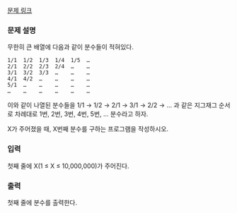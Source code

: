 [문제 링크](https://www.acmicpc.net/problem/1193)

### 문제 설명

<p>무한히 큰 배열에 다음과 같이 분수들이 적혀있다.</p>

```
1/1  1/2  1/3  1/4  1/5  …
2/1  2/2  2/3  2/4  …    …
3/1  3/2  3/3  …    …    …
4/1  4/2  …    …    …    …
5/1  …    …    …    …    …
…    …    …    …    …    …
```

<p>이와 같이 나열된 분수들을 1/1 → 1/2 → 2/1 → 3/1 → 2/2 → … 과 같은 지그재그 순서로 차례대로 1번, 2번, 3번, 4번, 5번, … 분수라고 하자.</p>

<p>X가 주어졌을 때, X번째 분수를 구하는 프로그램을 작성하시오.</p>

### 입력

<p>첫째 줄에 X(1 ≤ X ≤ 10,000,000)가 주어진다.</p>

### 출력

<p>첫째 줄에 분수를 출력한다.</p>
